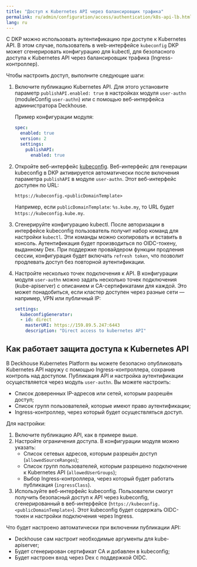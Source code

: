 ```yaml
---
title: "Доступ к Kubernetes API через балансировщик трафика"
permalink: ru/admin/configuration/access/authentication/k8s-api-lb.html
lang: ru
---
```


С DKP можно использовать аутентификацию при доступе к Kubernetes API. В этом случае, пользователь в web-интерфейсе `kubeconfig` DKP может сгенерировать конфигурацию для kubectl, для безопасного доступа к Kubernetes API через балансировщик трафика (Ingress-контроллер).

Чтобы настроить доступ, выполните следующие шаги:

1. Включите публикацию Kubernetes API. Для этого установите параметр `publishAPI.enabled: true` в настройках модуля `user-authn` (moduleConfig `user-authn`) или с помощью веб-интерфейса администратора Deckhouse.

   Пример конфигурации модуля:

   ```yaml
   spec:
     enabled: true
     version: 2
     settings:
       publishAPI:
         enabled: true
   ```

1. Откройте веб-интерфейс [kubeconfig](../../../user/web/kubeconfig.html). Веб-интерфейс для генерации kubeconfig в DKP активируется автоматически после включения параметра `publishAPI` в модуле `user-authn`. Этот веб-интерфейс доступен по URL:

   ```console
   https://kubeconfig.<publicDomainTemplate>
   ```

   Например, если `publicDomainTemplate`: `%s.kube.my`, то URL будет `https://kubeconfig.kube.my`.

1. Сгенерируйте конфигурацию kubectl. После авторизации в интерфейсе kubeconfig пользователь получит набор команд для настройки `kubectl`. Эти команды можно скопировать и вставить в консоль. Аутентификация будет производиться по OIDC-токену, выданному Dex. При поддержке провайдером функции продления сессии, конфигурация будет включать `refresh token`, что позволит продлевать доступ без повторной аутентификации.

1. Настройте несколько точек подключения к API. В конфигурации модуля `user-authn` можно задать несколько точек подключения (kube-apiserver) с описанием и CA-сертификатами для каждой. Это может понадобиться, если кластер доступен через разные сети — например, VPN или публичный IP:

   ```yaml
   settings:
     kubeconfigGenerator:
     - id: direct
       masterURI: https://159.89.5.247:6443
       description: "Direct access to kubernetes API"
   ```

## Как работает защита доступа к Kubernetes API

В Deckhouse Kubernetes Platform вы можете безопасно опубликовать Kubernetes API наружу с помощью Ingress-контроллера, сохранив контроль над доступом. Публикация API и настройка аутентификации осуществляется через модуль `user-authn`. Вы можете настроить:

- Список доверенных IP-адресов или сетей, которым разрешён доступ;
- Список групп пользователей, которые имеют право аутентификации;
- Ingress-контроллер, через который будет осуществляться доступ.

Для настройки:

1. Включите публикацию API, как в примере выше.
1. Настройте ограничения доступа. В конфигурации модуля можно указать:
   - Список сетевых адресов, которым разрешён доступ (`allowedSourceRanges`);
   - Список групп пользователей, которым разрешено подключение к Kubernetes API (`allowedUserGroups`);
   - Выбор Ingress-контроллера, через который будет работать публикация (`ingressClass`).
1. Используйте веб-интерфейс kubeconfig. Пользователи смогут получить безопасный доступ к API через kubeconfig, сгенерированный в веб-интерфейсе (`https://kubeconfig.<publicDomainTemplate>`).  Этот kubeconfig будет содержать OIDC-токен и настройки подключения через Ingress.

Что будет настроено автоматически при включении публикации API:

- Deckhouse сам настроит необходимые аргументы для kube-apiserver;
- Будет сгенерирован сертификат CA и добавлен в kubeconfig;
- Будет настроен вход через Dex с поддержкой OIDC.
